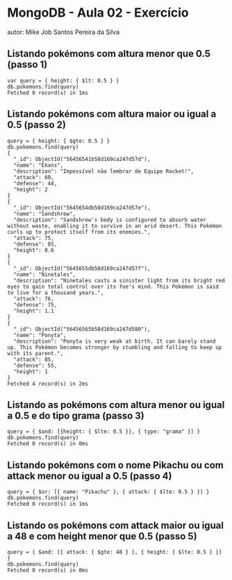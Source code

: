 # MongoDB - Aula 02 - Exercício
autor: Mike Job Santos Pereira da Silva

## Listando pokémons com altura menor que 0.5 (passo 1)
```
var query = { height: { $lt: 0.5 } }
db.pokemons.find(query)
Fetched 0 record(s) in 1ms
```

## Listando pokémons com altura maior ou igual a 0.5 (passo 2)
```
query = { height: { $gte: 0.5 } }
db.pokemons.find(query)
{
  "_id": ObjectId("56456541b58d169ca247d57d"),
  "name": "Ekans",
  "description": "Impossível não lembrar de Equipe Rocket!",
  "attack": 60,
  "defense": 44,
  "height": 2
}
{
  "_id": ObjectId("5645654db58d169ca247d57e"),
  "name": "Sandshrew",
  "description": "Sandshrew's body is configured to absorb water without waste, enabling it to survive in an arid desert. This Pokémon curls up to protect itself from its enemies.",
  "attack": 75,
  "defense": 85,
  "height": 0.6
}
{
  "_id": ObjectId("5645655db58d169ca247d57f"),
  "name": "Ninetales",
  "description": "Ninetales casts a sinister light from its bright red eyes to gain total control over its foe's mind. This Pokémon is said to live for a thousand years.",
  "attack": 76,
  "defense": 75,
  "height": 1.1
}
{
  "_id": ObjectId("56456565b58d169ca247d580"),
  "name": "Ponyta",
  "description": "Ponyta is very weak at birth. It can barely stand up. This Pokémon becomes stronger by stumbling and falling to keep up with its parent.",
  "attack": 85,
  "defense": 55,
  "height": 1
}
Fetched 4 record(s) in 2ms
```

## Listando as pokémons com altura menor ou igual a 0.5 e do tipo grama (passo 3)
```
query = { $and: [{height: { $lte: 0.5 }}, { type: "grama" }] }
db.pokemons.find(query)
Fetched 0 record(s) in 0ms
```

## Listando pokémons com o nome Pikachu ou com attack menor ou igual a 0.5 (passo 4)
```
query = { $or: [{ name: "Pikachu" }, { attack: { $lte: 0.5 } }] }
db.pokemons.find(query)
Fetched 0 record(s) in 1ms
```

## Listando os pokémons com attack maior ou igual a 48 e com height menor que 0.5 (passo 5)
```
query = { $and: [{ attack: { $gte: 48 } }, { height: { $lte: 0.5 } }] }
db.pokemons.find(query)
Fetched 0 record(s) in 0ms
```
